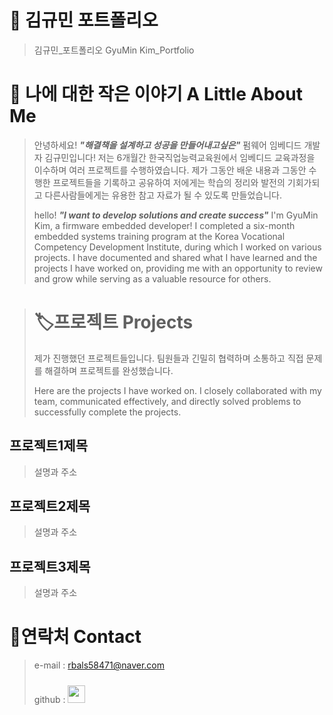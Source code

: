 # 🔖 김규민 포트폴리오

> 김규민_포트폴리오
> GyuMin Kim_Portfolio





# 👋 나에 대한 작은 이야기 A Little About Me 

> 안녕하세요! ***"해결책을 설계하고 성공을 만들어내고싶은"*** 펌웨어 임베디드 개발자 김규민입니다!
> 저는 6개월간 한국직업능력교육원에서 임베디드 교육과정을 이수하며 여러 프로젝트를 수행하였습니다.
> 제가 그동안 배운 내용과 그동안 수행한 프로젝트들을 기록하고 공유하여 저에게는 학습의 정리와 발전의 기회가되고 다른사람들에게는 유용한 참고 자료가 될 수 있도록 만들었습니다.
>
> hello! ***"I want to develop solutions and create success"*** I'm GyuMin Kim, a firmware embedded developer!
> I completed a six-month embedded systems training program at the Korea Vocational Competency Development Institute, during which I worked on various projects.
> I have documented and shared what I have learned and the projects I have worked on, providing me with an opportunity to review and grow while serving as a valuable resource for others.





> # 🏷️프로젝트 Projects
>
> 제가 진행했던 프로젝트들입니다. 팀원들과 긴밀히 협력하며 소통하고 직접 문제를 해결하며 프로젝트를 완성했습니다.
>
> Here are the projects I have worked on. I closely collaborated with my team, communicated effectively, and directly solved problems to successfully complete the projects.





## 프로젝트1제목
> 설명과 주소





## 프로젝트2제목
> 설명과 주소





## 프로젝트3제목
> 설명과 주소





# 📱연락처 Contact
> e-mail : rbals58471@naver.com
> 
> github : <a href="https://github.com/rbals5847"> <img src="https://user-images.githubusercontent.com/68724828/185908612-22f4d219-78a7-4de7-bb02-deecaa63bffa.png" height="28px" style="margin-top: 10px" />
